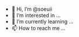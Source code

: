 - 👋 Hi, I’m @soeuii
- 👀 I’m interested in ...
- 🌱 I’m currently learning ...
- 📫 How to reach me ...

<!---
soeuii/soeuii is a ✨ special ✨ repository because its `README.md` (this file) appears on your GitHub profile.
You can click the Preview link to take a look at your changes.
--->
